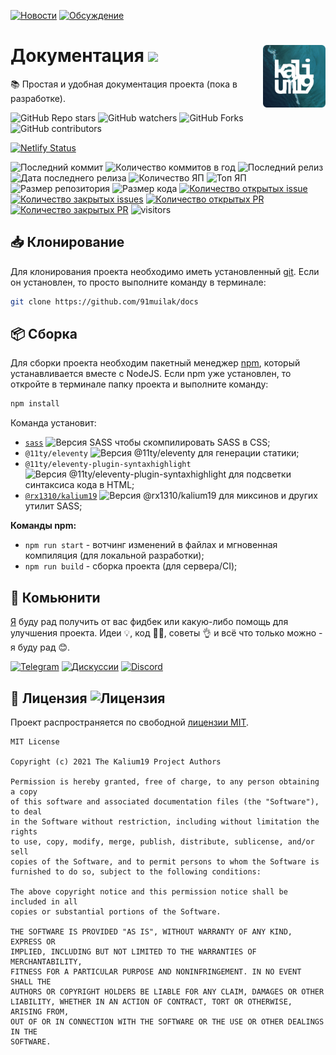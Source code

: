 [![Новости](https://img.shields.io/badge/объявления-277a8c?logo=github)](https://github.com/91muilak/kalium19/discussions/3)
[![Обсуждение](https://img.shields.io/badge/обсуждение-000000?logo=github)](https://github.com/91muilak/kalium19/discussions/4)


<img title="Логотип проекта" src=".github/logo.png" alt="Logo" width="100px" align="right" /> Документация ![](https://img.shields.io/github/package-json/version/91muilak/docs?label=%20)
======
:books: Простая и удобная документация проекта (пока в разработке).

![GitHub Repo stars](https://img.shields.io/github/stars/91muilak/docs?style=social)
![GitHub watchers](https://img.shields.io/github/watchers/91muilak/docs?style=social)
![GitHub Forks](https://img.shields.io/github/forks/91muilak/docs?style=social)
![GitHub contributors](https://img.shields.io/github/contributors/91muilak/docs?style=social&logo=github)

[![Netlify Status](https://api.netlify.com/api/v1/badges/6e035f8f-ce11-4efc-a74e-bfcf220f597a/deploy-status)](https://app.netlify.com/sites/kalium19/deploys)

![Последний коммит](https://img.shields.io/github/last-commit/91muilak/docs)
![Количество коммитов в год](https://img.shields.io/github/commit-activity/y/91muilak/docs)
![Последний релиз](https://img.shields.io/github/v/release/91muilak/docs)
![Дата последнего релиза](https://img.shields.io/github/release-date/91muilak/docs)
![Количество ЯП](https://img.shields.io/github/languages/count/91muilak/docs?color=fff)
![Топ ЯП](https://img.shields.io/github/languages/top/91muilak/docs?color=C76494)
![Размер репозитория](https://img.shields.io/github/repo-size/91muilak/docs?color=ffb600)
![Размер кода](https://img.shields.io/github/languages/code-size/91muilak/docs)
[![Количество открытых issue](https://img.shields.io/github/issues-raw/91muilak/docs)
![Количество закрытых issues](https://img.shields.io/github/issues-closed-raw/91muilak/docs?color=354a6d)](https://github.com/91muilak/docs/issues)
[![Количество открытых PR](https://img.shields.io/github/issues-pr-raw/91muilak/docs?label=open%20PR%27s)
![Количество закрытых PR](https://img.shields.io/github/issues-pr-closed-raw/91muilak/docs?label=closed%20PR%27s)](https://github.com/91muilak/docs/pulls)
![visitors](https://visitor-badge.laobi.icu/badge?page_id=91muilak.kalium19)

## 📥 Клонирование
Для клонирования проекта необходимо иметь установленный [git](https://git-scm.com/downloads). Если он установлен, то просто выполните команду в терминале:
```bash
git clone https://github.com/91muilak/docs
```
## 📦 Сборка
Для сборки проекта необходим пакетный менеджер [npm](https://nodejs.org/en/download/), который устанавливается вместе с NodeJS. Если npm уже установлен, то откройте в терминале папку проекта и выполните команду:
```bash
npm install
```
Команда установит:
-  [`sass`](https://www.npmjs.com/package/sass) ![Версия SASS](https://img.shields.io/github/package-json/dependency-version/91muilak/docs/dev/sass/main?label=%20) чтобы скомпилировать SASS в CSS;
- `@11ty/eleventy` ![Версия @11ty/eleventy](https://img.shields.io/github/package-json/dependency-version/91muilak/docs/dev/@11ty/eleventy/main?label=%20) для генерации статики;
- `@11ty/eleventy-plugin-syntaxhighlight` ![Версия @11ty/eleventy-plugin-syntaxhighlight](https://img.shields.io/github/package-json/dependency-version/91muilak/docs/dev/@11ty/eleventy-plugin-syntaxhighlight/main?label=%20) для подсветки синтаксиса кода в HTML;
- [`@rx1310/kalium19`](https://www.npmjs.com/package/@rx1310/kalium19) ![Версия @rx1310/kalium19](https://img.shields.io/github/package-json/dependency-version/91muilak/docs/dev/@rx1310/kalium19/main?label=%20) для миксинов и других утилит SASS;

**Команды npm:**
- `npm run start` - вотчинг изменений в файлах и мгновенная компиляция (для локальной разработки);
- `npm run build` - сборка проекта (для сервера/CI);

## 👥 Комьюнити
[Я](https://github.com/rx1310) буду рад получить от вас фидбек или какую-либо помощь для улучшения проекта. Идеи 💡, код 👩‍💻, советы 👌 и всё что только можно - я буду рад 😊.

[![Telegram](https://img.shields.io/badge/telegram-26A5E4?logo=telegram)](https://t.me/rx1310)
[![Дискуссии](https://img.shields.io/github/discussions/91muilak/docs?logo=github)](https://github.com/91muilak/docs/discussions)
[![Discord](https://img.shields.io/discord/917901779394514954?color=5865F2&label=discord&logo=discord&logoColor=fff)](https://discord.gg/fvW9mHE6)

## 📜 Лицензия ![Лицензия](https://img.shields.io/github/license/91muilak/docs?label=%20)
Проект распространяется по свободной [лицензии MIT](LICENSE).

```
MIT License

Copyright (c) 2021 The Kalium19 Project Authors

Permission is hereby granted, free of charge, to any person obtaining a copy
of this software and associated documentation files (the "Software"), to deal
in the Software without restriction, including without limitation the rights
to use, copy, modify, merge, publish, distribute, sublicense, and/or sell
copies of the Software, and to permit persons to whom the Software is
furnished to do so, subject to the following conditions:

The above copyright notice and this permission notice shall be included in all
copies or substantial portions of the Software.

THE SOFTWARE IS PROVIDED "AS IS", WITHOUT WARRANTY OF ANY KIND, EXPRESS OR
IMPLIED, INCLUDING BUT NOT LIMITED TO THE WARRANTIES OF MERCHANTABILITY,
FITNESS FOR A PARTICULAR PURPOSE AND NONINFRINGEMENT. IN NO EVENT SHALL THE
AUTHORS OR COPYRIGHT HOLDERS BE LIABLE FOR ANY CLAIM, DAMAGES OR OTHER
LIABILITY, WHETHER IN AN ACTION OF CONTRACT, TORT OR OTHERWISE, ARISING FROM,
OUT OF OR IN CONNECTION WITH THE SOFTWARE OR THE USE OR OTHER DEALINGS IN THE
SOFTWARE.
```